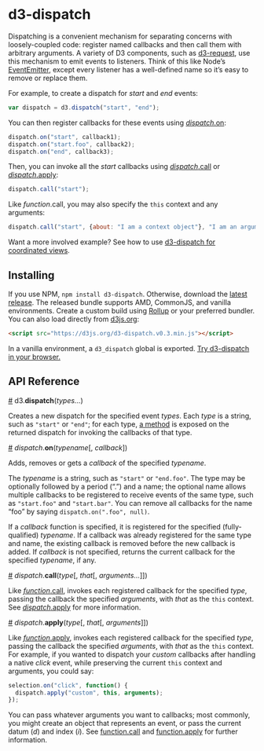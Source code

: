 # d3-dispatch

Dispatching is a convenient mechanism for separating concerns with loosely-coupled code: register named callbacks and then call them with arbitrary arguments. A variety of D3 components, such as [d3-request](https://github.com/d3/d3-request), use this mechanism to emit events to listeners. Think of this like Node’s [EventEmitter](https://nodejs.org/api/events.html), except every listener has a well-defined name so it’s easy to remove or replace them.

For example, to create a dispatch for *start* and *end* events:

```js
var dispatch = d3.dispatch("start", "end");
```

You can then register callbacks for these events using [*dispatch*.on](#dispatch_on):

```js
dispatch.on("start", callback1);
dispatch.on("start.foo", callback2);
dispatch.on("end", callback3);
```

Then, you can invoke all the *start* callbacks using [*dispatch*.call](#dispatch_call) or [*dispatch*.apply](#dispatch_apply):

```js
dispatch.call("start");
```

Like *function*.call, you may also specify the `this` context and any arguments:

```js
dispatch.call("start", {about: "I am a context object"}, "I am an argument");
```

Want a more involved example? See how to use [d3-dispatch for coordinated views](http://bl.ocks.org/mbostock/5872848).

## Installing

If you use NPM, `npm install d3-dispatch`. Otherwise, download the [latest release](https://github.com/d3/d3-dispatch/releases/latest). The released bundle supports AMD, CommonJS, and vanilla environments. Create a custom build using [Rollup](https://github.com/rollup/rollup) or your preferred bundler. You can also load directly from [d3js.org](https://d3js.org):

```html
<script src="https://d3js.org/d3-dispatch.v0.3.min.js"></script>
```

In a vanilla environment, a `d3_dispatch` global is exported. [Try d3-dispatch in your browser.](https://tonicdev.com/npm/d3-dispatch)

## API Reference

<a name="dispatch" href="#dispatch">#</a> d3.<b>dispatch</b>(<i>types…</i>)

Creates a new dispatch for the specified event *types*. Each *type* is a string, such as `"start"` or `"end"`; for each type, [a method](#dispatch_type) is exposed on the returned dispatch for invoking the callbacks of that type.

<a name="dispatch_on" href="#dispatch_on">#</a> *dispatch*.<b>on</b>(<i>typename</i>[, <i>callback</i>])

Adds, removes or gets a *callback* of the specified *typename*.

The *typename* is a string, such as `"start"` or `"end.foo"`. The type may be optionally followed by a period (“.”) and a name; the optional name allows multiple callbacks to be registered to receive events of the same type, such as `"start.foo"` and `"start.bar"`. You can remove all callbacks for the name “foo” by saying `dispatch.on(".foo", null)`.

If a *callback* function is specified, it is registered for the specified (fully-qualified) *typename*. If a callback was already registered for the same type and name, the existing callback is removed before the new callback is added. If *callback* is not specified, returns the current callback for the specified *typename*, if any.

<a name="dispatch_call" href="#dispatch_call">#</a> *dispatch*.<b>call</b>(<i>type</i>[, <i>that</i>[, <i>arguments…</i>]])

Like [*function*.call](https://developer.mozilla.org/en-US/docs/Web/JavaScript/Reference/Global_Objects/Function/call), invokes each registered callback for the specified *type*, passing the callback the specified *arguments*, with *that* as the `this` context. See [*dispatch*.apply](#dispatch_apply) for more information.

<a name="dispatch_apply" href="#dispatch_apply">#</a> *dispatch*.<b>apply</b>(<i>type</i>[, <i>that</i>[, <i>arguments</i>]])

Like [*function*.apply](https://developer.mozilla.org/en-US/docs/Web/JavaScript/Reference/Global_Objects/Function/call), invokes each registered callback for the specified *type*, passing the callback the specified *arguments*, with *that* as the `this` context. For example, if you wanted to dispatch your *custom* callbacks after handling a native *click* event, while preserving the current `this` context and arguments, you could say:

```js
selection.on("click", function() {
  dispatch.apply("custom", this, arguments);
});
```

You can pass whatever arguments you want to callbacks; most commonly, you might create an object that represents an event, or pass the current datum (*d*) and index (*i*). See [function.call](https://developer.mozilla.org/en/JavaScript/Reference/Global_Objects/Function/Call) and [function.apply](https://developer.mozilla.org/en/JavaScript/Reference/Global_Objects/Function/Apply) for further information.
